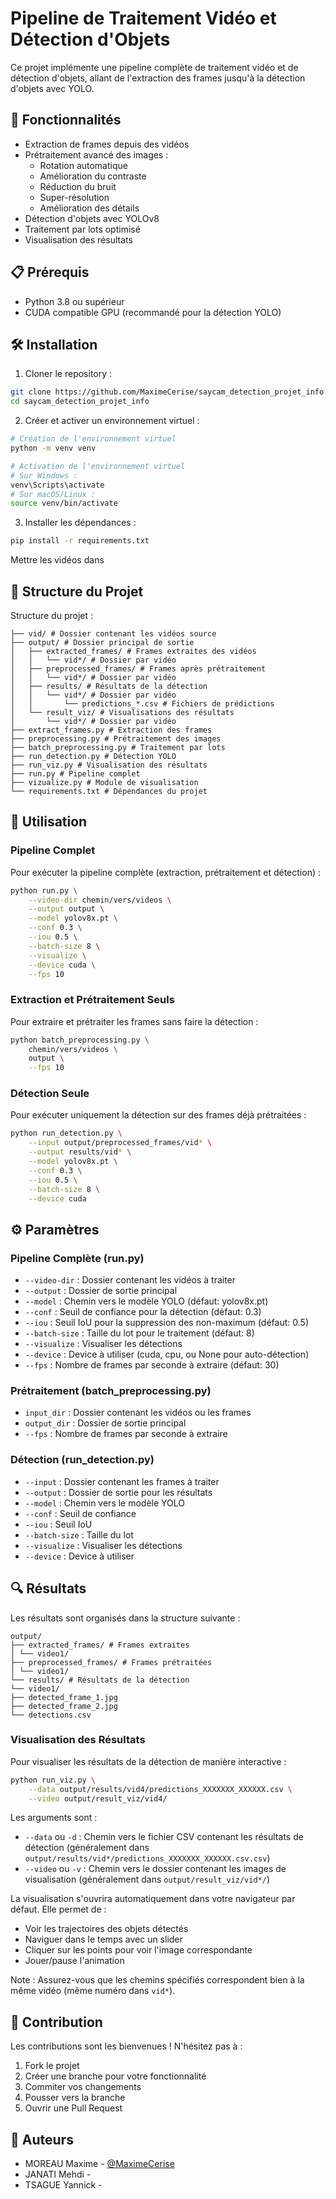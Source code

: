 # Pipeline de Traitement Vidéo et Détection d'Objets

Ce projet implémente une pipeline complète de traitement vidéo et de détection d'objets, allant de l'extraction des frames jusqu'à la détection d'objets avec YOLO.

## 🚀 Fonctionnalités

- Extraction de frames depuis des vidéos
- Prétraitement avancé des images :
  - Rotation automatique
  - Amélioration du contraste
  - Réduction du bruit
  - Super-résolution
  - Amélioration des détails
- Détection d'objets avec YOLOv8
- Traitement par lots optimisé
- Visualisation des résultats

## 📋 Prérequis

- Python 3.8 ou supérieur
- CUDA compatible GPU (recommandé pour la détection YOLO)

## 🛠️ Installation

1. Cloner le repository :
```bash
git clone https://github.com/MaximeCerise/saycam_detection_projet_info.git
cd saycam_detection_projet_info
```

2. Créer et activer un environnement virtuel :
```bash
# Création de l'environnement virtuel
python -m venv venv

# Activation de l'environnement virtuel
# Sur Windows :
venv\Scripts\activate
# Sur macOS/Linux :
source venv/bin/activate
```

3. Installer les dépendances :
```bash
pip install -r requirements.txt
```

Mettre les vidéos dans 
## 📁 Structure du Projet

Structure du projet :
```
├── vid/ # Dossier contenant les vidéos source
├── output/ # Dossier principal de sortie
│   ├── extracted_frames/ # Frames extraites des vidéos
│   │   └── vid*/ # Dossier par vidéo
│   ├── preprocessed_frames/ # Frames après prétraitement
│   │   └── vid*/ # Dossier par vidéo
│   ├── results/ # Résultats de la détection
│   │   └── vid*/ # Dossier par vidéo
│   │       └── predictions_*.csv # Fichiers de prédictions
│   └── result_viz/ # Visualisations des résultats
│       └── vid*/ # Dossier par vidéo
├── extract_frames.py # Extraction des frames
├── preprocessing.py # Prétraitement des images
├── batch_preprocessing.py # Traitement par lots
├── run_detection.py # Détection YOLO
├── run_viz.py # Visualisation des résultats
├── run.py # Pipeline complet
├── vizualize.py # Module de visualisation
└── requirements.txt # Dépendances du projet
```

## 🎯 Utilisation

### Pipeline Complet

Pour exécuter la pipeline complète (extraction, prétraitement et détection) :

```bash
python run.py \
    --video-dir chemin/vers/videos \
    --output output \
    --model yolov8x.pt \
    --conf 0.3 \
    --iou 0.5 \
    --batch-size 8 \
    --visualize \
    --device cuda \
    --fps 10
```

### Extraction et Prétraitement Seuls

Pour extraire et prétraiter les frames sans faire la détection :

```bash
python batch_preprocessing.py \
    chemin/vers/videos \
    output \
    --fps 10
```

### Détection Seule

Pour exécuter uniquement la détection sur des frames déjà prétraitées :

```bash
python run_detection.py \
    --input output/preprocessed_frames/vid* \
    --output results/vid* \
    --model yolov8x.pt \
    --conf 0.3 \
    --iou 0.5 \
    --batch-size 8 \
    --device cuda
```

## ⚙️ Paramètres

### Pipeline Complète (run.py)
- `--video-dir` : Dossier contenant les vidéos à traiter
- `--output` : Dossier de sortie principal
- `--model` : Chemin vers le modèle YOLO (défaut: yolov8x.pt)
- `--conf` : Seuil de confiance pour la détection (défaut: 0.3)
- `--iou` : Seuil IoU pour la suppression des non-maximum (défaut: 0.5)
- `--batch-size` : Taille du lot pour le traitement (défaut: 8)
- `--visualize` : Visualiser les détections
- `--device` : Device à utiliser (cuda, cpu, ou None pour auto-détection)
- `--fps` : Nombre de frames par seconde à extraire (défaut: 30)

### Prétraitement (batch_preprocessing.py)
- `input_dir` : Dossier contenant les vidéos ou les frames
- `output_dir` : Dossier de sortie principal
- `--fps` : Nombre de frames par seconde à extraire

### Détection (run_detection.py)
- `--input` : Dossier contenant les frames à traiter
- `--output` : Dossier de sortie pour les résultats
- `--model` : Chemin vers le modèle YOLO
- `--conf` : Seuil de confiance
- `--iou` : Seuil IoU
- `--batch-size` : Taille du lot
- `--visualize` : Visualiser les détections
- `--device` : Device à utiliser

## 🔍 Résultats

Les résultats sont organisés dans la structure suivante :
```
output/
├── extracted_frames/ # Frames extraites
│ └── video1/
├── preprocessed_frames/ # Frames prétraitées
│ └── video1/
└── results/ # Résultats de la détection
└── video1/
├── detected_frame_1.jpg
├── detected_frame_2.jpg
└── detections.csv
```
### Visualisation des Résultats

Pour visualiser les résultats de la détection de manière interactive :

```bash
python run_viz.py \
    --data output/results/vid4/predictions_XXXXXXX_XXXXXX.csv \
    --video output/result_viz/vid4/
```

Les arguments sont :
- `--data` ou `-d` : Chemin vers le fichier CSV contenant les résultats de détection (généralement dans `output/results/vid*/predictions_XXXXXXX_XXXXXX.csv.csv`)
- `--video` ou `-v` : Chemin vers le dossier contenant les images de visualisation (généralement dans `output/result_viz/vid*/`)

La visualisation s'ouvrira automatiquement dans votre navigateur par défaut. Elle permet de :
- Voir les trajectoires des objets détectés
- Naviguer dans le temps avec un slider
- Cliquer sur les points pour voir l'image correspondante
- Jouer/pause l'animation

Note : Assurez-vous que les chemins spécifiés correspondent bien à la même vidéo (même numéro dans `vid*`).

## 🤝 Contribution

Les contributions sont les bienvenues ! N'hésitez pas à :
1. Fork le projet
2. Créer une branche pour votre fonctionnalité
3. Commiter vos changements
4. Pousser vers la branche
5. Ouvrir une Pull Request

## 👥 Auteurs

- MOREAU Maxime - [@MaximeCerise](https://github.com/MaximeCerise)
- JANATI Mehdi -
- TSAGUE Yannick -
